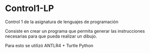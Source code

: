 # Control1-LP
Control 1 de la asignatura de lenguajes de programación

Consiste en crear un programa que permita generar las instrucciones necesarias para que pueda realizar un dibujo.

Para esto se utilizó ANTLR4 + Turtle Python
